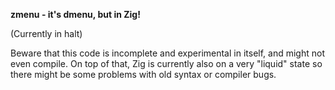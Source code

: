 **zmenu - it's dmenu, but in Zig!**

(Currently in halt)

Beware that this code is incomplete and experimental in itself, and
might not even compile. On top of that, Zig is currently also on a very
"liquid" state so there might be some problems with old syntax or
compiler bugs.
